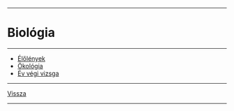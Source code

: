 
---

# Biológia

---

- [Élőlények](./biologia/elolenyek.md)
- [Ökológia](./biologia/okologia.md)
- [Év végi vizsga](./biologia/ev-vegi-vizsga.md)

---

[Vissza](../../../README.md)

---
